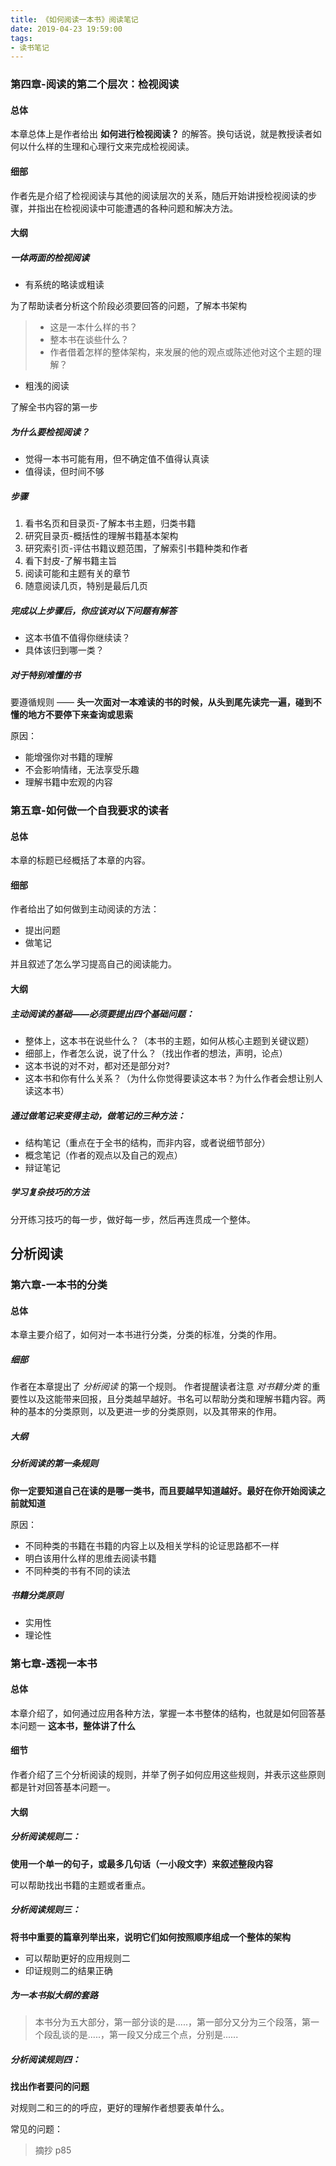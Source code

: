 ```yaml
---
title: 《如何阅读一本书》阅读笔记
date: 2019-04-23 19:59:00
tags:
- 读书笔记
---
```


### 第四章-阅读的第二个层次：检视阅读

#### 总体

本章总体上是作者给出 **如何进行检视阅读？** 的解答。换句话说，就是教授读者如何以什么样的生理和心理行文来完成检视阅读。

#### 细部

作者先是介绍了检视阅读与其他的阅读层次的关系，随后开始讲授检视阅读的步骤，并指出在检视阅读中可能遭遇的各种问题和解决方法。

#### 大纲

##### 一体两面的检视阅读

- 有系统的略读或粗读

为了帮助读者分析这个阶段必须要回答的问题，了解本书架构

> - 这是一本什么样的书？
> - 整本书在谈些什么？
> - 作者借着怎样的整体架构，来发展的他的观点或陈述他对这个主题的理解？

- 粗浅的阅读

了解全书内容的第一步

##### 为什么要检视阅读？

- 觉得一本书可能有用，但不确定值不值得认真读
- 值得读，但时间不够

##### 步骤

1. 看书名页和目录页-了解本书主题，归类书籍
2. 研究目录页-概括性的理解书籍基本架构
3. 研究索引页-评估书籍议题范围，了解索引书籍种类和作者
4. 看下封皮-了解书籍主旨
5. 阅读可能和主题有关的章节
6. 随意阅读几页，特别是最后几页

##### 完成以上步骤后，你应该对以下问题有解答

- 这本书值不值得你继续读？
- 具体该归到哪一类？

##### 对于特别难懂的书

要遵循规则 —— **头一次面对一本难读的书的时候，从头到尾先读完一遍，碰到不懂的地方不要停下来查询或思索**

原因： 
- 能增强你对书籍的理解
- 不会影响情绪，无法享受乐趣
- 理解书籍中宏观的内容

### 第五章-如何做一个自我要求的读者

#### 总体

本章的标题已经概括了本章的内容。

#### 细部

作者给出了如何做到主动阅读的方法：

- 提出问题
- 做笔记

并且叙述了怎么学习提高自己的阅读能力。

#### 大纲

##### 主动阅读的基础——必须要提出四个基础问题：

- 整体上，这本书在说些什么？（本书的主题，如何从核心主题到关键议题）
- 细部上，作者怎么说，说了什么？（找出作者的想法，声明，论点）
- 这本书说的对不对，都对还是部分对?
- 这本书和你有什么关系？（为什么你觉得要读这本书？为什么作者会想让别人读这本书）

##### 通过做笔记来变得主动，做笔记的三种方法：

- 结构笔记（重点在于全书的结构，而非内容，或者说细节部分）
- 概念笔记（作者的观点以及自己的观点）
- 辩证笔记

##### 学习复杂技巧的方法

分开练习技巧的每一步，做好每一步，然后再连贯成一个整体。

## 分析阅读

### 第六章-一本书的分类

#### 总体

本章主要介绍了，如何对一本书进行分类，分类的标准，分类的作用。

##### 细部

作者在本章提出了 *分析阅读* 的第一个规则。
作者提醒读者注意 *对书籍分类* 的重要性以及这能带来回报，且分类越早越好。书名可以帮助分类和理解书籍内容。两种的基本的分类原则，以及更进一步的分类原则，以及其带来的作用。

##### 大纲

##### 分析阅读的第一条规则

**你一定要知道自己在读的是哪一类书，而且要越早知道越好。最好在你开始阅读之前就知道**

原因：

- 不同种类的书籍在书籍的内容上以及相关学科的论证思路都不一样
- 明白该用什么样的思维去阅读书籍
- 不同种类的书有不同的读法

##### 书籍分类原则

- 实用性
- 理论性

### 第七章-透视一本书

#### 总体

本章介绍了，如何通过应用各种方法，掌握一本书整体的结构，也就是如何回答基本问题一 **这本书，整体讲了什么**

#### 细节

作者介绍了三个分析阅读的规则，并举了例子如何应用这些规则，并表示这些原则都是针对回答基本问题一。

#### 大纲

##### 分析阅读规则二：

**使用一个单一的句子，或最多几句话（一小段文字）来叙述整段内容**

可以帮助找出书籍的主题或者重点。

##### 分析阅读规则三：

**将书中重要的篇章列举出来，说明它们如何按照顺序组成一个整体的架构**

- 可以帮助更好的应用规则二
- 印证规则二的结果正确

##### 为一本书拟大纲的套路

> 本书分为五大部分，第一部分谈的是.....，第一部分又分为三个段落，第一个段乱谈的是.....，第一段又分成三个点，分别是......

##### 分析阅读规则四：

**找出作者要问的问题**

对规则二和三的的呼应，更好的理解作者想要表单什么。

常见的问题：

> 摘抄 p85